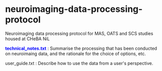 # neuroimaging-data-processing-protocol
Neuroimaging data processing protocol for MAS, OATS and SCS studies housed at CHeBA NiL

<b style="color:blue">technical_notes.txt</b> : Summarise the processing that has been conducted on neuroimaing data, and the rationale for the choice of options, etc.

user_guide.txt : Describe how to use the data from a user's perspective.
